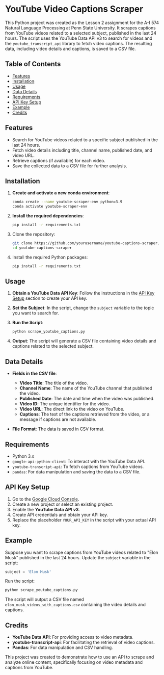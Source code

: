 
# YouTube Video Captions Scraper

This Python project was created as the Lesson 2 assignment for the A-I 574 Natural Language Processing at Penn State University. It scrapes captions from YouTube videos related to a selected subject, published in the last 24 hours. The script uses the YouTube Data API v3 to search for videos and the `youtube_transcript_api` library to fetch video captions. The resulting data, including video details and captions, is saved to a CSV file.

## Table of Contents

- [Features](#features)
- [Installation](#installation)
- [Usage](#usage)
- [Data Details](#data-details)
- [Requirements](#requirements)
- [API Key Setup](#api-key-setup)
- [Example](#example)
- [Credits](#credits)

## Features

- Search for YouTube videos related to a specific subject published in the last 24 hours.
- Fetch video details including title, channel name, published date, and video URL.
- Retrieve captions (if available) for each video.
- Save the collected data to a CSV file for further analysis.


## Installation

1. **Create and activate a new conda environment**:
   ```bash
   conda create --name youtube-scraper-env python=3.9
   conda activate youtube-scraper-env
   ```

2. **Install the required dependencies**:
   ```bash
   pip install -r requirements.txt
   ```


1. Clone the repository:

    ```bash
    git clone https://github.com/yourusername/youtube-captions-scraper.git
    cd youtube-captions-scraper
    ```

2. Install the required Python packages:

    ```bash
    pip install -r requirements.txt
    ```

## Usage

1. **Obtain a YouTube Data API Key**: Follow the instructions in the [API Key Setup](#api-key-setup) section to create your API key.

2. **Set the Subject**: In the script, change the `subject` variable to the topic you want to search for.

3. **Run the Script**:

    ```bash
    python scrape_youtube_captions.py
    ```

4. **Output**: The script will generate a CSV file containing video details and captions related to the selected subject.

## Data Details

- **Fields in the CSV file**:
  - **Video Title**: The title of the video.
  - **Channel Name**: The name of the YouTube channel that published the video.
  - **Published Date**: The date and time when the video was published.
  - **Video ID**: The unique identifier for the video.
  - **Video URL**: The direct link to the video on YouTube.
  - **Captions**: The text of the captions retrieved from the video, or a message if captions are not available.

- **File Format**: The data is saved in CSV format.

## Requirements

- Python 3.x
- `google-api-python-client`: To interact with the YouTube Data API.
- `youtube-transcript-api`: To fetch captions from YouTube videos.
- `pandas`: For data manipulation and saving the data to a CSV file.

## API Key Setup

1. Go to the [Google Cloud Console](https://console.cloud.google.com/).
2. Create a new project or select an existing project.
3. Enable the **YouTube Data API v3**.
4. Create API credentials and obtain your API key.
5. Replace the placeholder `YOUR_API_KEY` in the script with your actual API key.

## Example

Suppose you want to scrape captions from YouTube videos related to "Elon Musk" published in the last 24 hours. Update the `subject` variable in the script:

```python
subject = 'Elon Musk'
```

Run the script:

```bash
python scrape_youtube_captions.py
```

The script will output a CSV file named `elon_musk_videos_with_captions.csv` containing the video details and captions.

## Credits

- **YouTube Data API**: For providing access to video metadata.
- **youtube-transcript-api**: For facilitating the retrieval of video captions.
- **Pandas**: For data manipulation and CSV handling.

This project was created to demonstrate how to use an API to scrape and analyze online content, specifically focusing on video metadata and captions from YouTube.
